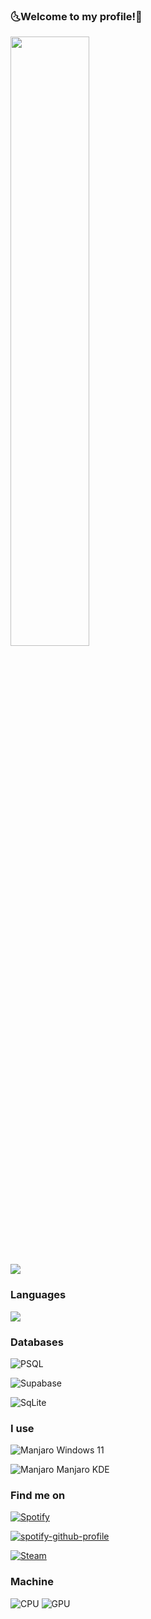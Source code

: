 ### 🌜Welcome to my profile!🌛
<img src="https://gifdb.com/images/high/initial-d-takumi-fujiwara-sipping-juice-j4housg25grvvp05.webp" width=50% height=50%>

 ![](https://komarev.com/ghpvc/?username=KXRXH&style=for-the-badge&color=grey)

### Languages
<img src="https://github-readme-stats.vercel.app/api/top-langs/?username=KXRXH&layout=compact&theme=midnight-purple&show_icons=true&langs_count=10" />

### Databases
![PSQL](https://img.shields.io/badge/PostgreSQL-316192?style=for-the-badge&logo=postgresql&logoColor=white)

![Supabase](https://img.shields.io/badge/Supabase-181818?style=for-the-badge&logo=supabase&logoColor=white)

![SqLite](https://img.shields.io/badge/SQLite-07405E?style=for-the-badge&logo=sqlite&logoColor=white)

### I use
![Manjaro](https://img.shields.io/badge/--000?&logo=windows) Windows 11

![Manjaro](https://img.shields.io/badge/--000?&logo=manjaro) Manjaro KDE

### Find me on
[![Spotify](https://img.shields.io/badge/Spotify-1ED760?&style=for-the-badge&logo=spotify&logoColor=white)](https://open.spotify.com/user/wcg8zdnlk0f3sjo435oz8ufgu)

[![spotify-github-profile](https://spotify-github-profile.vercel.app/api/view?uid=wcg8zdnlk0f3sjo435oz8ufgu&cover_image=true&theme=natemoo-re&show_offline=false&background_color=121212&interchange=true&bar_color=53b14f&bar_color_cover=true)](https://spotify-github-profile.vercel.app/api/view?uid=wcg8zdnlk0f3sjo435oz8ufgu&redirect=true)

[![Steam](https://img.shields.io/badge/Steam-000000?style=for-the-badge&logo=steam&logoColor=white)](https://steamcommunity.com/id/KXRXH)

### Machine
![CPU](https://img.shields.io/badge/Intel-Core_i7_10700K-0071C5?style=for-the-badge&logo=intel&logoColor=white)
![GPU](https://img.shields.io/badge/NVIDIA-RTX3080-76B900?style=for-the-badge&logo=nvidia&logoColor=white)
<!--
**KXRXH/KXRXH** is a ✨ _special_ ✨ repository because its `README.md` (this file) appears on your GitHub profile.

Here are some ideas to get you started:

- 🔭 I’m currently working on ...
- 🌱 I’m currently learning ...
- 👯 I’m looking to collaborate on ...
- 🤔 I’m looking for help with ...
- 💬 Ask me about ...
- 📫 How to reach me: ...
- 😄 Pronouns: ...
- ⚡ Fun fact: ...
-->
